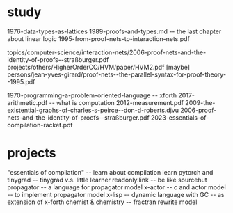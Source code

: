 # study

1976-data-types-as-lattices
1989-proofs-and-types.md -- the last chapter about linear logic
1995-from-proof-nets-to-interaction-nets.pdf

topics/computer-science/interaction-nets/2006-proof-nets-and-the-identity-of-proofs--straßburger.pdf
projects/others/HigherOrderCO/HVM/paper/HVM2.pdf
[maybe] persons/jean-yves-girard/proof-nets--the-parallel-syntax-for-proof-theory--1995.pdf

1970-programming-a-problem-oriented-language -- xforth
2017-arithmetic.pdf -- what is computation
2012-measurement.pdf
2009-the-existential-graphs-of-charles-s-peirce--don-d-roberts.djvu
2006-proof-nets-and-the-identity-of-proofs--straßburger.pdf
2023-essentials-of-compilation-racket.pdf

# projects

"essentials of compilation" -- learn about compilation
learn pytorch and tinygrad -- tinygrad v.s. little learner
readonly.link -- be like sourcehut
propagator -- a language for propagator model
x-actor -- c and actor model -- to implement propagator model
x-lisp -- dynamic language with GC -- as extension of x-forth
chemist & chemistry -- fractran rewrite model
